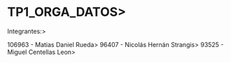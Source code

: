 # TP1_ORGA_DATOS>

Integrantes:>

106963 - Matias Daniel Rueda>
96407 - Nicolás Hernán Strangis>
93525 - Miguel Centellas Leon>
